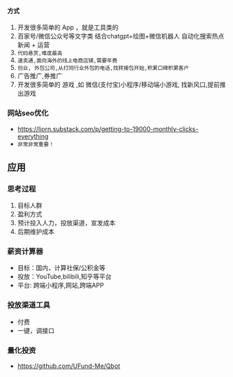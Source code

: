 #### 方式
1. 开发很多简单的 App ，就是工具类的
2. 百家号/微信公众号等文字类 结合chatgpt+绘图+微信机器人 自动化搜索热点新闻 + 运营
3. `代码悬赏,难度最高`
4. `速卖通,面向海外的线上电商店铺,需要年费`
5. `创业, 外包公司,从打同行业外包的电话,找转接包开始,积累口碑积累客户`
6. 广告推广,券推广
7. 开发很多简单的 游戏 ,如 微信(支付宝)小程序/移动端小游戏, 找新风口,提前推出游戏


### 网站seo优化
* https://liorn.substack.com/p/getting-to-19000-monthly-clicks-everything
* `非常非常重要！`

## 应用

### 思考过程
1. 目标人群
2. 盈利方式
3. 预计投入人力，投放渠道，宣发成本
4. 后期维护成本

### 薪资计算器
* 目标：国内，计算社保/公积金等
* 投放：YouTube,bilibili,知乎等平台
* 平台: 跨端小程序,网站,跨端APP

### 投放渠道工具
* 付费
* 一键，调接口

### 量化投资
* https://github.com/UFund-Me/Qbot


